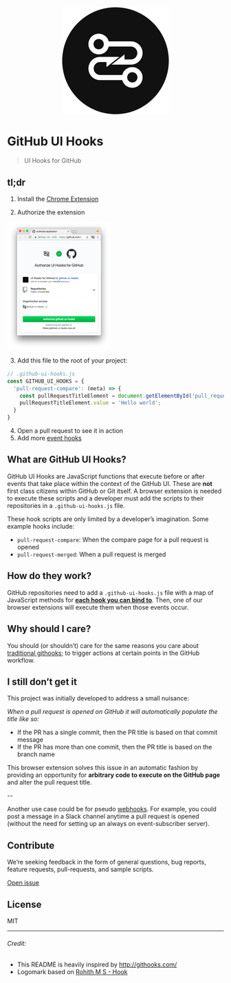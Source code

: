 <h1 align="center">
  <img height="248px" src="./assets/logomark.svg" alt="GitHub UI Hooks logomark" />
</h1>

# GitHub UI Hooks

> UI Hooks for GitHub


## tl;dr

1. Install the [Chrome Extension](https://chrome.google.com/webstore/detail/github-ui-hooks/djlefggoliaabihafpdpalmfgiagpfkb)

2. Authorize the extension

  <img height="296px" src="./assets/oauth-flow.png" alt="GitHub UI Hooks logomark" />

3. Add this file to the root of your project:

  ```js
  // .github-ui-hooks.js
  const GITHUB_UI_HOOKS = {
    'pull-request-compare': (meta) => {
      const pullRequestTitleElement = document.getElementById('pull_request_title');
      pullRequestTitleElement.value = 'Hello world';
    }
  }
  ```

4. Open a pull request to see it in action
5. Add more [event hooks](https://github.com/github-ui-hooks/github-ui-hooks/wiki/events)

## What are GitHub UI Hooks?

GitHub UI Hooks are JavaScript functions that execute before or after events that take place within the context of the GitHub UI. These are **not** first class citizens within GitHub or Git itself. A browser extension is needed to execute these scripts and a developer must add the scripts to their repositories in a `.github-ui-hooks.js` file.

These hook scripts are only limited by a developer’s imagination. Some example hooks include:

- `pull-request-compare`: When the compare page for a pull request is opened
- `pull-request-merged`: When a pull request is merged

## How do they work?

GitHub repositories need to add a `.github-ui-hooks.js` file with a map of JavaScript methods for **[each hook you can bind to](https://github.com/github-ui-hooks/github-ui-hooks/wiki/events)**. Then, one of our browser extensions will execute them when those events occur.

## Why should I care?

You should (or shouldn’t) care for the same reasons you care about [traditional githooks](https://git-scm.com/docs/githooks); to trigger actions at certain points in the GitHub workflow.

## I still don’t get it

This project was initially developed to address a small nuisance:

_When a pull request is opened on GitHub it will automatically populate the title like so:_

- If the PR has a single commit, then the PR title is based on that commit message
- If the PR has more than one commit, then the PR title is based on the branch name

This browser extension solves this issue in an automatic fashion by providing an opportunity for __arbitrary code to execute on the GitHub page__ and alter the pull request title.

--

Another use case could be for pseudo [webhooks](https://developer.github.com/webhooks/). For example, you could post a message in a Slack channel anytime a pull request is opened (without the need for setting up an always on event-subscriber server).

## Contribute

We’re seeking feedback in the form of general questions, bug reports, feature requests, pull-requests, and sample scripts.

[Open issue](https://github.com/GitHub-UI-Hooks/github-ui-hooks/issues/new)

## License

MIT

---

###### Credit:

- This README is heavily inspired by http://githooks.com/
- Logomark based on [Rohith M S - Hook](https://thenounproject.com/search/?q=hook&i=942366)
